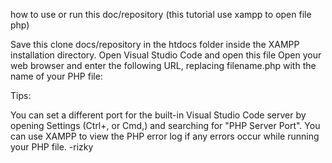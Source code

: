 how to use or run this doc/repository
(this tutorial use xampp to open file php)

Save this clone docs/repository in the htdocs folder inside the XAMPP installation directory.
Open Visual Studio Code and open this file
Open your web browser and enter the following URL, replacing filename.php with the name of your PHP file:

Tips:

You can set a different port for the built-in Visual Studio Code server by opening Settings (Ctrl+, or Cmd,) and searching for "PHP Server Port".
You can use XAMPP to view the PHP error log if any errors occur while running your PHP file. -rizky
